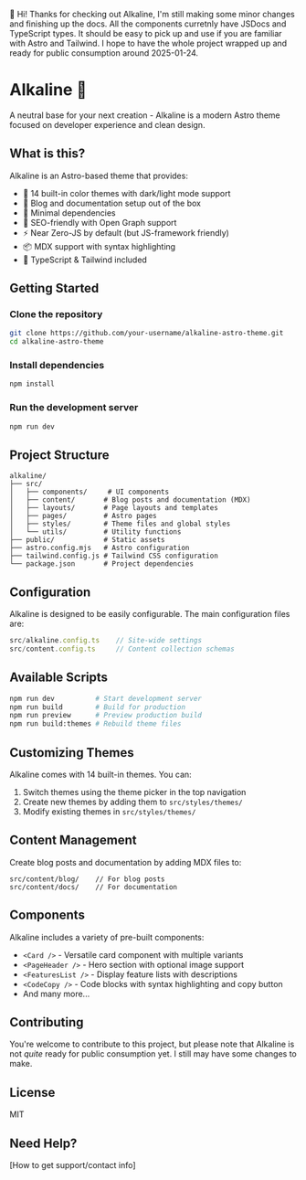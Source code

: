 
👋 Hi! Thanks for checking out Alkaline, I'm still making some minor changes and finishing up the docs. All the components curretnly have JSDocs and TypeScript types. It should be easy to pick up and use if you are familiar with Astro and Tailwind. I hope to have the whole project wrapped up and ready for public consumption around 2025-01-24.

# Alkaline 🧪

A neutral base for your next creation - Alkaline is a modern Astro theme focused on developer experience and clean design.

## What is this?

Alkaline is an Astro-based theme that provides:

- 🎨 14 built-in color themes with dark/light mode support
- 📝 Blog and documentation setup out of the box
- 🔧 Minimal dependencies
- 🚀 SEO-friendly with Open Graph support
- ⚡️ Near Zero-JS by default (but JS-framework friendly)
- 📦 MDX support with syntax highlighting
- 🎯 TypeScript & Tailwind included

## Getting Started

### Clone the repository

```bash
git clone https://github.com/your-username/alkaline-astro-theme.git
cd alkaline-astro-theme
```

### Install dependencies

```bash
npm install
```

### Run the development server

```bash
npm run dev
```

## Project Structure

```
alkaline/
├── src/
│   ├── components/     # UI components
│   ├── content/       # Blog posts and documentation (MDX)
│   ├── layouts/       # Page layouts and templates
│   ├── pages/         # Astro pages
│   ├── styles/        # Theme files and global styles
│   └── utils/         # Utility functions
├── public/            # Static assets
├── astro.config.mjs   # Astro configuration
├── tailwind.config.js # Tailwind CSS configuration
└── package.json       # Project dependencies
```

## Configuration

Alkaline is designed to be easily configurable. The main configuration files are:

```typescript
src/alkaline.config.ts    // Site-wide settings
src/content.config.ts     // Content collection schemas
```

## Available Scripts

```bash
npm run dev          # Start development server
npm run build        # Build for production
npm run preview      # Preview production build
npm run build:themes # Rebuild theme files
```

## Customizing Themes

Alkaline comes with 14 built-in themes. You can:

1. Switch themes using the theme picker in the top navigation
2. Create new themes by adding them to `src/styles/themes/`
3. Modify existing themes in `src/styles/themes/`

## Content Management

Create blog posts and documentation by adding MDX files to:

```
src/content/blog/    // For blog posts
src/content/docs/    // For documentation
```

## Components

Alkaline includes a variety of pre-built components:

- `<Card />` - Versatile card component with multiple variants
- `<PageHeader />` - Hero section with optional image support
- `<FeaturesList />` - Display feature lists with descriptions
- `<CodeCopy />` - Code blocks with syntax highlighting and copy button
- And many more...

## Contributing

You're welcome to contribute to this project, but please note that Alkaline is not _quite_ ready for public consumption yet. I still may have some changes to make.

## License

MIT

## Need Help?

[How to get support/contact info]
